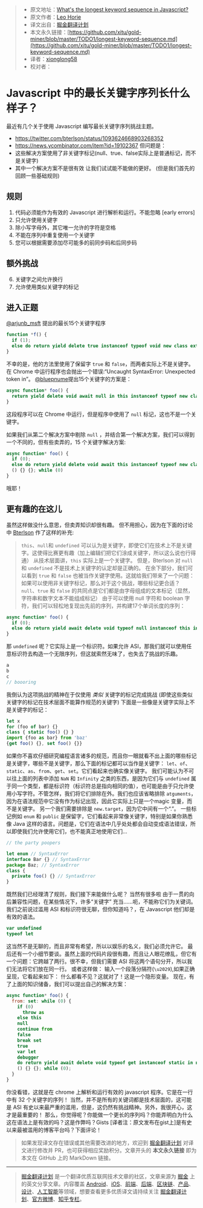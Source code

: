 > * 原文地址：[What's the longest keyword sequence in Javascript?](https://gist.github.com/lhorie/c0d9fd9b2aa215f4984f3ce1c8fd01bf)
> * 原文作者：[Leo Horie](https://mithril.js.org/)
> * 译文出自：[掘金翻译计划](https://github.com/xitu/gold-miner)
> * 本文永久链接：[https://github.com/xitu/gold-miner/blob/master/TODO1/longest-keyword-sequence.md](https://github.com/xitu/gold-miner/blob/master/TODO1/longest-keyword-sequence.md)
> * 译者：[xionglong58](https://github.com/xionglong58)
> * 校对者：
# Javascript 中的最长关键字序列长什么样子？


最近有几个关于使用 Javascript 编写最长关键字序列挑战主题。

* https://twitter.com/bterlson/status/1093624668903268352
* https://news.ycombinator.com/item?id=19102367
但问题是：
* 这些解决方案使用了非关键字标记(null、true、false实际上是普通标记，而不是关键字)
* 其中一个解决方案不是很有效
让我们试试能不能做的更好。
(但是我们首先的回顾一些基础规则)
## 规则
1) 代码必须能作为有效的 Javascript 进行解析和运行。不能忽略 [early errors]
2) 只允许使用关键字
3) 除小写字母外，其它唯一允许的字符是空格
4) 不能在序列中重复使用一个关键字
5) 您可以根据需要添加尽可能多的前同步码和后同步码
## 额外挑战
6) 关键字之间允许换行
7) 允许使用类似关键字的标记
##  进入正题
[@arjunb_msft](https://twitter.com/arjunb_msft) 提出的最长15个关键字程序

```js
function *f() {
  if (1);
  else do return yield delete true instanceof typeof void new class extends false in this {}; while (1)
}
```
不幸的是，他的方法里使用了保留字 `true` 和 `false`，而两者实际上不是关键字。在 Chrome 中运行程序也会抛出一个错误:“Uncaught SyntaxError: Unexpected token in”。
[@bluepnume](https://news.ycombinator.com/user?id=bluepnume)提出15个关键字的方案是：
```js
async function* foo() {
  return yield delete void await null in this instanceof typeof new class extends async function () {} {}
}
```
这段程序可以在 Chrome 中运行，但是程序中使用了 `null` 标记，这也不是一个关键字。

如果我们从第二个解决方案中剔除 `null` ，并结合第一个解决方案，我们可以得到一个不同的，但有些卖弄的，15 个关键字解决方案:

```js
async function* foo() {
  if (0);
  else do return yield delete void await this instanceof typeof new class extends async function
  () {} {}; while (0)
}
```
哦耶！
## 更有趣的在这儿
虽然这样做没什么意思，但卖弄知识却很有趣。
但不用担心，因为在下面的讨论中 [Bterlson](https://twitter.com/bterlson) 作了这样的补充:
> `this`、`null`和 `undefined` 可以认为是关键字，即使它们在技术上不是关键字。这使得比赛更有趣（加上编辑们把它们涂成关键字，所以这么说也行得通）
从技术层面讲，`this` 实际上是一个关键字。 但是，Bterlson 对 `null` 和 `undefined` 不是技术上关键字的认定却是正确的。
在余下部分，我们可以看到 `true` 和 `false` 也被当作关键字使用。这就给我们带来了一个问题：如果可以使用非关键字标记，那么对于这个挑战，哪些标记更合适？
`null`、`true` 和 `false` 的共同点是它们都是由字母组成的文本标记（显然，字符串和数字文本不能组成标记） 
由于可以使用 null 字符和 boolean 字符，我们可以轻松地复现出先前的序列，并构建17个单词长度的序列：

```js
async function* foo() {
  if (0);
  else do return yield await delete void typeof null instanceof this in new class extends async function () {} {}; while (0);
}
```
那 `undefined` 呢？它实际上是一个标识符。如果允许 ASI，那我们就可以使用任意标识符去构造一个无限序列，但这就索然无味了，也失去了挑战的乐趣。

```js
a
b
c
// boooring
```
我倒认为这项挑战的精神在于仅使用 _类似_ 关键字的标记完成挑战 (即使这些类似关键字的标记在技术层面不能算作规范的关键字)
下面是一些像是关键字实际上不是关键字的标记：

```js
let x
for (foo of bar) {}
class { static foo() {} }
import {foo as bar} from 'baz'
{get foo() {}, set foo() {}}
```
如果你不喜欢仔细研究编程语言诸多的规范，而且你一眼就看不出上面的哪些标记是关键字，哪些不是关键字，那么下面的标记都可以当作是关键字： `let`、`of`、`static`、`as`、`from`、`get`、`set`。它们看起来也确实像关键字。
我们可能认为不可以往上面的列表中添加 `NaN` 和 `Infinity` 之类的东西，是因为它们与 `undefined` 属于同一个类型，都是标识符（标识符总是指向相同的值），也可能是由于只允许使用小写字符。不管怎样，我们将它们排除在外。我们也应该省略排除 `atguments`，因为在语法规范中它没有作为标记出现，因此它实际上只是一个magic 变量，而不是关键字。
另一个我们需要排除是 `new.target`，因为它中间有一个“.”。
一些标记例如 `enum` 和 `public` 是保留字，它们看起来非常像关键字，特别是如果你熟悉像 Java 这样的语言。问题是，它们在语法中几乎处处都会自动变成语法错误，所以即使我们允许使用它们，也不能真正地使用它们…

```js
// the party poopers

let enum // SyntaxError
interface Bar {} // SyntaxError
package Baz; // SyntaxError
class {
  private foo() {} // SyntaxError
}
```
既然我们已经理清了规则，我们接下来能做什么呢？
当然有很多啦
由于一贯的向后兼容性问题，在某些情况下，许多“关键字” 充当......呃，不能称它们为关键词。我们之前说过滥用 ASI 和标识符很无聊，但你知道吗？，在 Javascript 他们却是有效的语法。

```js
var undefined
typeof let
```
这当然不是无聊的，而且非常有希望，所以以娱乐的名义，我们必须允许它。
最后还有一个小细节要谈。虽然上面的代码片段很有趣，而且让人眼花缭乱，但它有一个问题：它跨越了两行。很不幸，但我们需要 ASI 将这两个语句分开，所以我们无法将它们放在同一行。
或者这样做：
输入一个段落分隔符(`\u2029`),如果正确呈现，它看起来如下：
什么都看不见？这就对了！这是一个隐形变量。
现在，有了上面的知识储备，我们可以提出自己的解决方案：

```js
async function* foo() {
  from: set: while (0) {
    if (0)
      throw as
    else this
    null
    continue from
    false
    break set
    true
    var let
    debugger
    do return yield await delete void typeof get instanceof static in new class of extends async function undefined
    () {} {}; while (0);
  }
}
```
你没看错，这就是在 chrome 上解析和运行有效的 javascript 程序。它是在一行中有 32 个关键字的序列！
当然，并不是所有的关键词都是技术层面的，这可能是 ASI 有史以来最严重的滥用，但是，这仍然有挑战精神。另外，我很开心，这才是最重要的！
那么，你觉得呢？你能做一个更长的序列吗？你能弄明白为什么这在语法上是有效的吗？这是作弊吗？Gists [译者注：原文发布在gist上]是有史以来最被滥用的博客平台吗？下面评论！

> 如果发现译文存在错误或其他需要改进的地方，欢迎到 [掘金翻译计划](https://github.com/xitu/gold-miner) 对译文进行修改并 PR，也可获得相应奖励积分。文章开头的 **本文永久链接** 即为本文在 GitHub 上的 MarkDown 链接。

---

> [掘金翻译计划](https://github.com/xitu/gold-miner) 是一个翻译优质互联网技术文章的社区，文章来源为 [掘金](https://juejin.im) 上的英文分享文章。内容覆盖 [Android](https://github.com/xitu/gold-miner#android)、[iOS](https://github.com/xitu/gold-miner#ios)、[前端](https://github.com/xitu/gold-miner#前端)、[后端](https://github.com/xitu/gold-miner#后端)、[区块链](https://github.com/xitu/gold-miner#区块链)、[产品](https://github.com/xitu/gold-miner#产品)、[设计](https://github.com/xitu/gold-miner#设计)、[人工智能](https://github.com/xitu/gold-miner#人工智能)等领域，想要查看更多优质译文请持续关注 [掘金翻译计划](https://github.com/xitu/gold-miner)、[官方微博](http://weibo.com/juejinfanyi)、[知乎专栏](https://zhuanlan.zhihu.com/juejinfanyi)。

